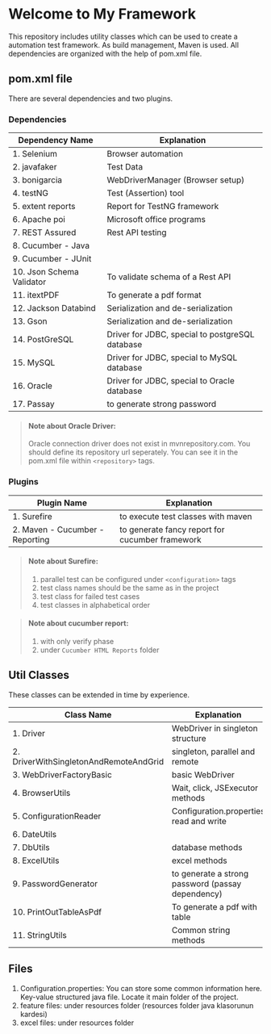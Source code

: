 # Welcome to My Framework

This repository includes utility classes which can be used to create a automation test framework. As build management, Maven is used. All dependencies are organized with the help of pom.xml file. 

## pom.xml file

There are several dependencies and two plugins. 

### Dependencies

| Dependency Name | Explanation |
|--|--|
| 1. Selenium | Browser automation  |
| 2. javafaker | Test Data |
| 3. bonigarcia | WebDriverManager (Browser setup) |
| 4. testNG | Test (Assertion) tool |
| 5. extent reports | Report for TestNG framework |
| 6. Apache poi | Microsoft office programs |
| 7. REST Assured | Rest API testing |
| 8. Cucumber - Java |  |
| 9. Cucumber - JUnit |  |
| 10. Json Schema Validator | To validate schema of a Rest API |
| 11. itextPDF | To generate a pdf format |
| 12. Jackson Databind| Serialization and de-serialization |
| 13. Gson | Serialization and de-serialization |
| 14. PostGreSQL| Driver for JDBC, special to postgreSQL database |
| 15. MySQL| Driver for JDBC, special to MySQL database |
| 16. Oracle| Driver for JDBC, special to Oracle database |
| 17. Passay| to generate strong password |

> #### Note about Oracle Driver:  
> Oracle connection driver does not exist in mvnrepository.com. You should define its repository url seperately. You can see it in the pom.xml file within `<repository>` tags.


### Plugins

| Plugin Name | Explanation |
|--|--|
| 1. Surefire | to execute test classes with maven  |
| 2. Maven - Cucumber - Reporting| to generate fancy report for cucumber framework |

> #### Note about Surefire:  
> 1.  parallel test can be configured under `<configuration>` tags
> 2. test class names should be the same as in the project
> 3. test class for failed test cases
> 4. test classes in alphabetical order

> #### Note about cucumber report:  
> 1.  with only verify phase
> 2. under  `Cucumber HTML Reports` folder

## Util Classes

These classes can be extended in time by experience.

| Class Name | Explanation |
|--|--|
| 1. Driver	| WebDriver in singleton structure  |
| 2. DriverWithSingletonAndRemoteAndGrid| singleton, parallel and remote|
| 3. WebDriverFactoryBasic| basic WebDriver |
| 4. BrowserUtils| Wait, click, JSExecutor methods|
| 5. ConfigurationReader | Configuration.properties read and write |
| 6. DateUtils |  |
| 7. DbUtils | database methods |
| 8. ExcelUtils | excel methods |
| 9. PasswordGenerator | to generate a strong password (passay dependency) |
| 10. PrintOutTableAsPdf | To generate a pdf with table |
| 11. StringUtils| Common string methods |

## Files

1. Configuration.properties: You can store some common information here. Key-value structured java file. Locate it main folder of the project. 
2. feature files: under resources folder (resources folder java klasorunun kardesi)
3. excel files: under resources folder 
